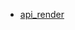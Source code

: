 - [api_render](http://bigdata-mindstorms.github.io/d3-playground/#https://bigdata-mindstorms.github.io/d3-playground/ontouchstart/2016/02/10/api_render.js)

